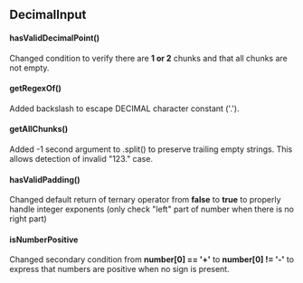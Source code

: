 ## DecimalInput

#### hasValidDecimalPoint()

Changed condition to verify there are **1 or 2** chunks and that all chunks are not empty.

#### getRegexOf()

Added backslash to escape DECIMAL character constant ('.').

#### getAllChunks()

Added -1 second argument to .split() to preserve trailing empty strings. This allows detection of invalid "123." case.

#### hasValidPadding()

Changed default return of ternary operator from **false** to **true** to properly handle integer exponents (only check "left" part of number when there is no right part)

#### isNumberPositive

Changed secondary condition from **number[0] == '+'** to **number[0] != '-'** to express that numbers are positive when no sign is present.